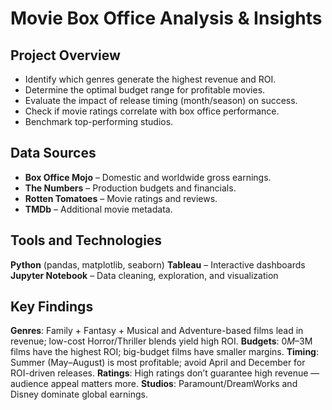 # Movie Box Office Analysis & Insights
## Project Overview
- Identify which genres generate the highest revenue and ROI.
- Determine the optimal budget range for profitable movies.
- Evaluate the impact of release timing (month/season) on success.
- Check if movie ratings correlate with box office performance.
- Benchmark top-performing studios.
## Data Sources
- **Box Office Mojo** – Domestic and worldwide gross earnings.
- **The Numbers** – Production budgets and financials.
- **Rotten Tomatoes** – Movie ratings and reviews.
- **TMDb** – Additional movie metadata.
## Tools and Technologies
**Python** (pandas, matplotlib, seaborn)
**Tableau** – Interactive dashboards
**Jupyter Notebook** – Data cleaning, exploration, and visualization
## Key Findings
**Genres**: Family + Fantasy + Musical and Adventure-based films lead in revenue; low-cost Horror/Thriller blends yield high ROI.
**Budgets**: $0M–$3M films have the highest ROI; big-budget films have smaller margins.
**Timing**: Summer (May–August) is most profitable; avoid April and December for ROI-driven releases.
**Ratings**: High ratings don’t guarantee high revenue — audience appeal matters more.
**Studios**: Paramount/DreamWorks and Disney dominate global earnings.
